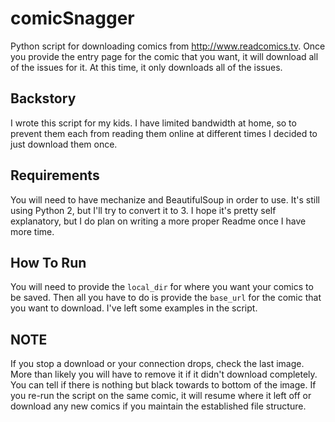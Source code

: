 # comicSnagger
Python script for downloading comics from http://www.readcomics.tv. Once you provide the entry page for the comic that you want, it will download all of the issues for it. At this time, it only downloads all of the issues.

## Backstory
I wrote this script for my kids. I have limited bandwidth at home, so to prevent them each from reading them online at different times I decided to just download them once. 

## Requirements
You will need to have mechanize and BeautifulSoup in order to use. It's still using Python 2, but I'll try to convert it to 3. I hope it's pretty self explanatory, but I do plan on writing a more proper Readme once I have more time.

## How To Run
You will need to provide the `local_dir` for where you want your comics to be saved. Then all you have to do is provide the `base_url` for the comic that you want to download. I've left some examples in the script.

## NOTE
If you stop a download or your connection drops, check the last image. More than likely you will have to remove it if it didn't download completely. You can tell if there is nothing but black towards to bottom of the image. If you re-run the script on the same comic, it will resume where it left off or download any new comics if you maintain the established file structure.
